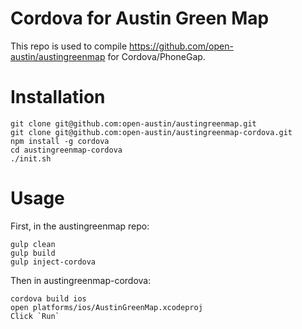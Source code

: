 # Cordova for Austin Green Map

This repo is used to compile https://github.com/open-austin/austingreenmap for Cordova/PhoneGap.

# Installation

```
git clone git@github.com:open-austin/austingreenmap.git
git clone git@github.com:open-austin/austingreenmap-cordova.git
npm install -g cordova
cd austingreenmap-cordova
./init.sh
```

# Usage

First, in the austingreenmap repo:

```
gulp clean
gulp build
gulp inject-cordova
```

Then in austingreenmap-cordova:

```
cordova build ios
open platforms/ios/AustinGreenMap.xcodeproj
Click `Run`
```
